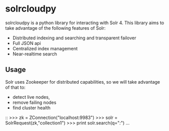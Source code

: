 solrcloudpy
===========

solrcloudpy is a python library for interacting with Solr 4. This library aims to take advantage of the following features of Solr:

* Distributed indexing and searching and transparent failover
* Full JSON api
* Centralized index management
* Near-realtime search

Usage
-------
Solr uses Zookeeper for distributed capabilities, so we will take advantage of that to:

* detect live nodes, 
* remove failing nodes
* find cluster health

::
    >>> zk = ZConnection("localhost:9983")
    >>> solr = SolrRequest(zk,"collection1")
    >>> print solr.search(q="*:*")
    ...

 